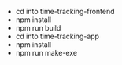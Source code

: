  - cd into time-tracking-frontend
 - npm install
 - npm run build
 - cd into time-tracking-app
 - npm install
 - npm run make-exe